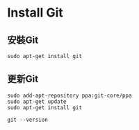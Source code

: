 # Install Git

## 安裝Git
```
sudo apt-get install git
```

## 更新Git
```
sudo add-apt-repository ppa:git-core/ppa
sudo apt-get update
sudo apt-get install git

git --version
```